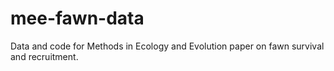 # mee-fawn-data
Data and code for Methods in Ecology and Evolution paper on fawn survival and recruitment.
